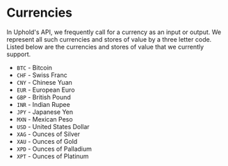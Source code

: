 # Currencies

In Uphold's API, we frequently call for a currency as an input or output. We represent all such currencies and stores of value by a three letter code. Listed below are the currencies and stores of value that we currently support.

* `BTC` - Bitcoin
* `CHF` - Swiss Franc
* `CNY` - Chinese Yuan
* `EUR` - European Euro
* `GBP` - British Pound
* `INR` - Indian Rupee
* `JPY` - Japanese Yen
* `MXN` - Mexican Peso
* `USD` - United States Dollar
* `XAG` - Ounces of Silver
* `XAU` - Ounces of Gold
* `XPD` - Ounces of Palladium
* `XPT` - Ounces of Platinum
